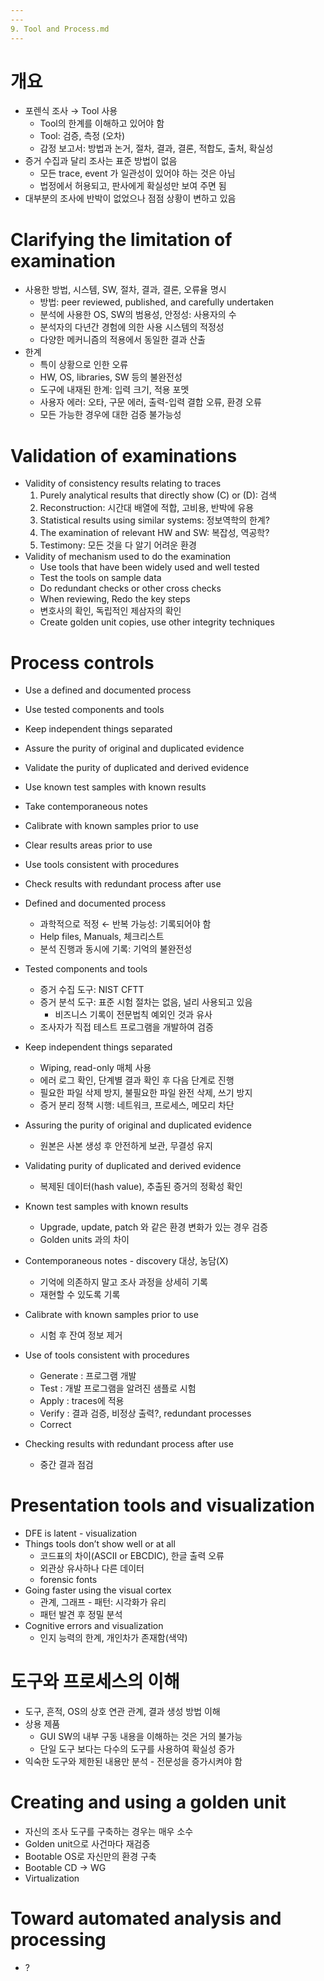 ```yaml
---
---
9. Tool and Process.md
---
```


# 개요
- 포렌식 조사 &#8594; Tool 사용
  - Tool의 한계를 이해하고 있어야 함
  - Tool: 검증, 측정 (오차)
  - 감정 보고서: 방법과 논거, 절차, 결과, 결론, 적합도, 출처, 확실성
- 증거 수집과 달리 조사는 표준 방법이 없음
  - 모든 trace, event 가 일관성이 있어야 하는 것은 아님
  - 법정에서 허용되고, 판사에게 확실성만 보여 주면 됨
- 대부분의 조사에 반박이 없었으나 점점 상황이 변하고 있음

# Clarifying the limitation of examination
- 사용한 방법, 시스템, SW, 절차, 결과, 결론, 오류율 명시
  - 방법: peer reviewed, published, and carefully undertaken
  - 분석에 사용한 OS, SW의 범용성, 안정성: 사용자의 수
  - 분석자의 다년간 경험에 의한 사용 시스템의 적정성
  - 다양한 메커니즘의 적용에서 동일한 결과 산출
- 한계
  - 특이 상황으로 인한 오류
  - HW, OS, libraries, SW 등의 불완전성
  - 도구에 내재된 한계: 입력 크기, 적용 포멧
  - 사용자 에러: 오타, 구문 에러, 출력-입력 결합 오류, 환경 오류
  - 모든 가능한 경우에 대한 검증 불가능성

# Validation of examinations
- Validity of consistency results relating to traces
  1. Purely analytical results that directly show (C) or (D): 검색
  2. Reconstruction: 시간대 배열에 적합, 고비용, 반박에 유용
  3. Statistical results using similar systems: 정보역학의 한계?
  4. The examination of relevant HW and SW: 복잡성, 역공학?
  5. Testimony: 모든 것을 다 알기 어려운 환경
- Validity of mechanism used to do the examination
  - Use tools that have been widely used and well tested
  - Test the tools on sample data
  - Do redundant checks or other cross checks
  - When reviewing, Redo the key steps
  - 변호사의 확인, 독립적인 제삼자의 확인
  - Create golden unit copies, use other integrity techniques 

# Process controls
- Use a defined and documented process
- Use tested components and tools
- Keep independent things separated
- Assure the purity of original and duplicated evidence
- Validate the purity of duplicated and derived evidence
- Use known test samples with known results
- Take contemporaneous notes
- Calibrate with known samples prior to use
- Clear results areas prior to use
- Use tools consistent with procedures
- Check results with redundant process after use

- Defined and documented process
  - 과학적으로 적정 &#8592; 반복 가능성: 기록되어야 함
  - Help files, Manuals, 체크리스트
  - 분석 진행과 동시에 기록: 기억의 불완전성
- Tested components and tools
  - 증거 수집 도구: NIST CFTT
  - 증거 분석 도구: 표준 시험 절차는 없음, 널리 사용되고 있음
    - 비즈니스 기록이 전문법칙 예외인 것과 유사
  - 조사자가 직접 테스트 프로그램을 개발하여 검증
- Keep independent things separated
  - Wiping, read-only 매체 사용
  - 에러 로그 확인, 단계별 결과 확인 후 다음 단계로 진행
  - 필요한 파일 삭제 방지, 불필요한 파일 완전 삭제, 쓰기 방지
  - 증거 분리 정책 시행: 네트워크, 프로세스, 메모리 차단

- Assuring the purity of original and duplicated evidence
  - 원본은 사본 생성 후 안전하게 보관, 무결성 유지
- Validating purity of duplicated and derived evidence
  - 복제된 데이터(hash value), 추출된 증거의 정확성 확인
- Known test samples with known results
  - Upgrade, update, patch 와 같은 환경 변화가 있는 경우 검증
  - Golden units 과의 차이
- Contemporaneous notes   - discovery 대상, 농담(X)
  - 기억에 의존하지 말고 조사 과정을 상세히 기록
  - 재현할 수 있도록 기록

- Calibrate with known samples prior to use
  - 시험 후 잔여 정보 제거
- Use of tools consistent with procedures
  - Generate : 프로그램 개발
  - Test : 개발 프로그램을 알려진 샘플로 시험
  - Apply : traces에 적용
  - Verify : 결과 검증, 비정상 출력?, redundant processes
  - Correct
- Checking results with redundant process after use
  - 중간 결과 점검

# Presentation tools and visualization
- DFE is latent   - visualization
- Things tools don’t show well or at all
  - 코드표의 차이(ASCII or EBCDIC), 한글 출력 오류
  - 외관상 유사하나 다른 데이터
  - forensic fonts
- Going faster using the visual cortex
  - 관계, 그래프   - 패턴: 시각화가 유리
  - 패턴 발견 후 정밀 분석
- Cognitive errors and visualization
  - 인지 능력의 한계, 개인차가 존재함(색약)

# 도구와 프로세스의 이해
- 도구, 흔적, OS의 상호 연관 관계, 결과 생성 방법 이해
- 상용 제품
  - GUI SW의 내부 구동 내용을 이해하는 것은 거의 불가능
  - 단일 도구 보다는 다수의 도구를 사용하여 확실성 증가
- 익숙한 도구와 제한된 내용만 분석   - 전문성을 증가시켜야 함

# Creating and using a golden unit
- 자신의 조사 도구를 구축하는 경우는 매우 소수
- Golden unit으로 사건마다 재검증
- Bootable OS로 자신만의 환경 구축
- Bootable CD &#8594; WG
- Virtualization 

# Toward automated analysis and processing
- ?
